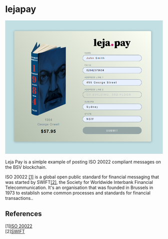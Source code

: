 # lejapay

![leja pay](./source/Capture.PNG)

Leja Pay is a simlple example of posting ISO 20022 compliant messages on the BSV blockchain.

ISO 20022 [[1]](#1) is a global open public standard for financial messaging that was started by SWIFT[[2]](#2), the Society for Worldwide Interbank Financial Telecommunication. It's an organisation that was founded in Brussels in 1973 to establish some common processes and standards for financial transactions..

## References
<a id="1">[1]</a>[ISO 20022](https://www.iso20022.org/)<br>
<a id="2">[2]</a>[SWIFT](https://www.swift.com/)

